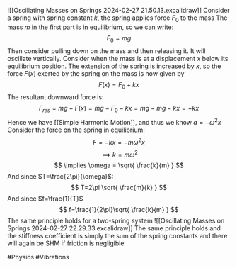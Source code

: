 ![[Oscillating Masses on Springs 2024-02-27 21.50.13.excalidraw]]
Consider a spring with spring constant $k$, the spring applies force $F_{0}$ to the mass
The mass $m$ in the first part is in equilibrium, so we can write:
$$
F_{0}=mg
$$
Then consider pulling down on the mass and then releasing it. It will oscillate vertically. Consider when the mass is at a displacement $x$ below its equilibrium position. The extension of the spring is increased by $x$, so the force $F(x)$ exerted by the spring on the mass is now given by
$$
F(x)=F_{0}+kx
$$
The resultant downward force is:
$$
F_{r es}=mg-F(x)=mg-F_{0}-kx=mg-mg-kx=-kx
$$
Hence we have [[Simple Harmonic Motion]], and thus we know $a=-\omega^{2}x$
Consider the force on the spring in equilibrium:
$$
F=-kx=-m\omega^{2}x
$$
$$
\implies k=m\omega^{2}
$$
$$
\implies \omega = \sqrt{ \frac{k}{m} }
$$
And since $T=\frac{2\pi}{\omega}$:
$$
T=2\pi \sqrt{ \frac{m}{k} }
$$
And since $f=\frac{1}{T}$
$$
f=\frac{1}{2\pi}\sqrt{ \frac{k}{m} }
$$
The same principle holds for a two-spring system
![[Oscillating Masses on Springs 2024-02-27 22.29.33.excalidraw]]
The same principle holds and the stiffness coefficient is simply the sum of the spring constants and there will again be SHM if friction is negligible

#Physics #Vibrations 